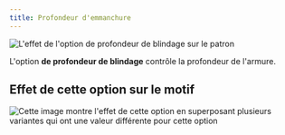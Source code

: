```yaml
---
title: Profondeur d'emmanchure
---
```


![L'effet de l'option de profondeur de blindage sur le patron](sample.png)

L'option **de profondeur de blindage** contrôle la profondeur de l'armure.

## Effet de cette option sur le motif

![Cette image montre l'effet de cette option en superposant plusieurs variantes qui ont une valeur différente pour cette option](bella_armholedepth_sample.svg "Effet de cette option sur le motif")
